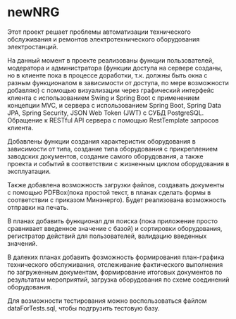 # newNRG
Этот проект решает проблемы автоматизации технического обслуживания и ремонтов электротехнического оборудования электростанций.

На данный момент в проекте реализованы функции пользователей, модератора и администратора (функции доступа на сервере созданы, но в клиенте пока в процессе доработки, т.к. должны быть окна с разным функционалом в зависимости от доступа, по мере возможности добавляю) с помощью визуализации через графический интерфейс клиента с использованием Swing и Spring Boot с применением концепции MVC, и сервера с использованием Spring Boot, Spring Data JPA, Spring Security, JSON Web Token (JWT) с СУБД PostgreSQL. Обращение к RESTful API сервера с помощью RestTemplate запросов клиента. 

Добавлены функции создания характеристик оборудования в зависимости от типа, создание типа оборудования с прикреплением заводских документов, создание самого оборудования, а также проекта и событий в соответствии с жизненным циклом оборудования в эксплуатации. 

Также добавлена возможность загрузки файлов, создавать документы с помощью PDFBox(пока простой текст, в планах сделать формы в соответствии с приказом Минэнерго). Будет реализована возможность отправки на печать.

В планах добавить функционал для поиска (пока приложение просто сравнивает введенное значение с базой) и сортировки оборудования, регистратор действий для пользователей, валидацию введенных значений.

В далеких планах добавить фозможность формирования план-графика технического обслуживания, отслеживание фактического выполнения по загруженным документам, формирование итоговых документов по результатам мероприятий, загрузка оборудования по схеме соединений оборудования.

Для возможности тестирования можно воспользоваться файлом dataForTests.sql, чтобы подгрузить тестовую базу. 
